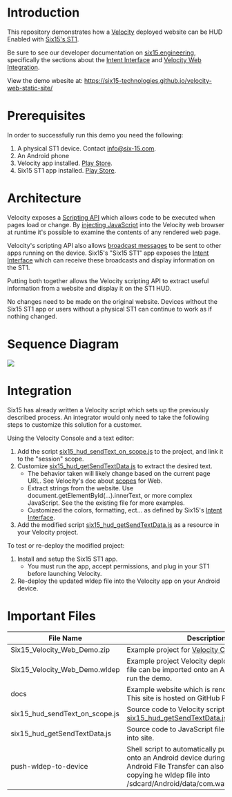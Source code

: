 Introduction
===
This repository demonstrates how a [Velocity](https://www.ivanti.com/products/velocity) deployed website can be HUD Enabled with [Six15's ST1](https://www.six-15.com/enterprise-hud).

Be sure to see our developer documentation on [six15.engineering](https://six15.engineering), specifically the sections about the
[Intent Interface](https://six15.engineering/intent_interface/) and [Velocity Web Integration](https://six15.engineering/intent_interface/#velocity-web).

View the demo wbesite at: https://six15-technologies.github.io/velocity-web-static-site/

Prerequisites
===
In order to successfully run this demo you need the following:

1. A physical ST1 device. Contact info@six-15.com.
1. An Android phone
1. Velocity app installed. [Play Store](https://play.google.com/store/apps/details?id=com.wavelink.velocity).
1. Six15 ST1 app installed. [Play Store](https://play.google.com/store/apps/details?id=com.six15.st1_connect).

Architecture
===
Velocity exposes a [Scripting API](https://help.ivanti.com/wl/help/en_US/Vscript/1.2/Using/ScriptingAPI.htm) which allows code to be executed when pages load or change.
By [injecting JavaScript](https://help.ivanti.com/wl/help/en_US/Vscript/1.2/view_insertjavascript.htm) into the Velocity web browser at runtime it's possible to examine the contents of any rendered web page.

Velocity's scripting API also allows [broadcast messages](https://help.ivanti.com/wl/help/en_US/Vscript/1.2/action_sendBroadcast.htm) to be sent to other apps running on the device.
Six15's "Six15 ST1" app exposes the [Intent Interface](https://six15.engineering/intent_interface/) which can receive these broadcasts and display information on the ST1.

Putting both together allows the Velocity scripting API to extract useful information from a website and display it on the ST1 HUD.


No changes need to be made on the original website.
Devices without the Six15 ST1 app or users without a physical ST1 can continue to work as if nothing changed.

Sequence Diagram
===
![](https://mermaid.ink/img/eyJjb2RlIjoic2VxdWVuY2VEaWFncmFtXG4gICAgcGFydGljaXBhbnQgdmEgYXMgVmVsb2NpdHkgQXBwXG4gICAgcGFydGljaXBhbnQgdnNyIGFzIFZlbG9jaXR5IFNjcmlwdFxuICAgIHBhcnRpY2lwYW50IHdqc3IgYXMgSW5qZWN0ZWQgSmF2YVNjcmlwdFxuICAgIHBhcnRpY2lwYW50IHdlYiBhcyBXZWJQYWdlXG4gICAgcGFydGljaXBhbnQgaWkgYXMgSW50ZW50IEludGVyZmFjZVxuICAgIHBhcnRpY2lwYW50IHN0MSBhcyBTaXgxNSBTVDFcblxuICAgIGFjdGl2YXRlIHN0MVxuICAgIGFjdGl2YXRlIHZhXG4gICAgTm90ZSBvdmVyIHZhOiBMYXVuY2ggRXhhbXBsZSBQcm9qZWN0XG5cbiAgICB2YS0-Pit2c3I6IGVudGVyIFwic2Vzc2lvblwiIHNjb3BlXG4gICAgdnNyLT4-K2lpOiBzdGFydCBJbnRlbnQgSW50ZXJmYWNlXG4gICAgaWktPj5zdDE6IGNsZWFyIGRpc3BsYXlcbiAgICBsb29wXG4gICAgICAgIHZhLT4-K3dlYjogbG9hZCB3ZWJwYWdlXG4gICAgICAgIHZhLT4-dnNyOiBvbiBFbnRlclNjb3BlIGV2ZW50XG4gICAgICAgIHZzci0-Pit3anNyOiBpbmplY3QgZ2V0VGV4dCBzY3JpcHRcbiAgICAgICAgd2pzci0-PndlYjogcmVhZCB0ZXh0IGZyb20gcGFnZVxuICAgICAgICB3ZWItPj53anNyOiByZWNlaXZlIGJhY2sgdGV4dFxuICAgICAgICBOb3RlIG92ZXIgd2pzcjogVXNlIHRleHQgdG8gZ2VuZXJhdGUgSFVEIHNjcmVlblxuICAgICAgICB3anNyLT4-dnNyOiByZXR1cm4gSW50ZW50IEludGVyZmFjZSBkYXRhXG4gICAgICAgIHZzci0-PmlpOmJyb2FkY2FzdCBJbnRlbnQgSW50ZXJmYWNlIGRhdGFcbiAgICAgICAgaWktPj5zdDE6ZGlzcGxheSBpbWFnZVxuICAgICAgICBub3RlIG92ZXIgc3QxOiBEaXNwbGF5aW5nIEltYWdlXG4gICAgICAgIG5vdGUgb3ZlciB3ZWIsd2pzcjpVc2VyIGV2ZW50dWFsbHkgbmF2aWdhdGVzIGF3YXlcbiAgICAgICAgd2ViLT4-LXZhOiBjbG9zZSB3ZWJwYWdlXG4gICAgICAgIGRlYWN0aXZhdGUgd2pzclxuXG4gICAgZW5kXG4gICAgdnNyLT4-LXZhOmV4aXQgXCJzZXNzaW9uXCIgc2NvcGVcbiAgICBkZWFjdGl2YXRlIGlpXG4gICAgZGVhY3RpdmF0ZSBzdDFcbiAgICBkZWFjdGl2YXRlIHZhIiwibWVybWFpZCI6eyJ0aGVtZSI6ImRlZmF1bHQifSwidXBkYXRlRWRpdG9yIjpmYWxzZSwiYXV0b1N5bmMiOnRydWUsInVwZGF0ZURpYWdyYW0iOmZhbHNlfQ)
<!-- Replace https://mermaid.ink/img/ with https://mermaid.live/edit/# to edit the diagram onnline -->

Integration
===
Six15 has already written a Velocity script which sets up the previously described process.
An integrator would only need to take the following steps to customize this solution for a customer.

Using the Velocity Console and a text editor:

1. Add the script [six15_hud_sendText_on_scope.js](six15_hud_sendText_on_scope.js) to the project, and link it to the "session" scope.
1. Customize [six15_hud_getSendTextData.js](six15_hud_getSendTextData.js) to extract the desired text.
    - The behavior taken will likely change based on the current page URL. See Velocity's doc about [scopes](https://help.ivanti.com/wl/help/en_US/Velocity/1.2.109/admin/settingScopes.htm) for Web.
    - Extract strings from the website. Use document.getElementById(...).innerText, or more complex JavaScript. See the the existing file for more examples.
    - Customized the colors, formatting, ect... as defined by Six15's [Intent Interface](https://six15.engineering/intent_interface/). 
1. Add the modified script [six15_hud_getSendTextData.js](six15_hud_getSendTextData.js) as a resource in your Velocity project.

To test or re-deploy the modified project:

1. Install and setup the Six15 ST1 app.
    - You must run the app, accept permissions, and plug in your ST1 before launching Velocity.
1. Re-deploy the updated wldep file into the Velocity app on your Android device.

Important Files
===
| File Name                      | Description                                                                                                                                                                                                     |
|--------------------------------|-----------------------------------------------------------------------------------------------------------------------------------------------------------------------------------------------------------------|
| Six15_Velocity_Web_Demo.zip    | Example project for [Velocity Console](https://www.wavelink.com/download-velocity_enterprise-app-modernization-software/).                                                                                      |
| Six15_Velocity_Web_Demo.wldep  | Example project Velocity deployment file. This file can be imported onto an Android device to run the demo.                                                                                                     |
| docs                           | Example website which is rendered by Velocity. This site is hosted on GitHub Pages [here](https://six15-technologies.github.io/velocity-web-static-site/).                                                      |
| six15_hud_sendText_on_scope.js | Source code to Velocity script which injects [six15_hud_getSendTextData.js](six15_hud_getSendTextData.js) into the website.                                                                                     |
| six15_hud_getSendTextData.js   | Source code to JavaScript file which is injected into site.                                                                                                                                                     |
| push-wldep-to-device           | Shell script to automatically push wldep files onto an Android device during development. Android File Transfer can also be used by copying he wldep file into /sdcard/Android/data/com.wavelink.velocity/files |
